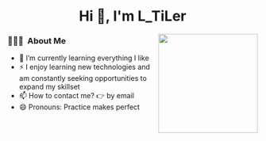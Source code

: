 <h1 align="center">Hi 👋, I'm L_TiLer</h1>

<img align="right" width="200" src="https://camo.githubusercontent.com/5124bc64baa72108c343f25e8d9dd1680c99d2b9559b5b313c43761dd48ca743/68747470733a2f2f63646e2e6a7364656c6976722e6e65742f67682f73756e3032323553554e2f73756e3032323553554e2f6173736574732f696d616765732f617374726f6e6175742e706e67">

<h3> 👨🏻‍💻 &nbsp;About Me </h3>


- 🌱 I’m currently learning everything I like
- ⚡ I enjoy learning new technologies and am constantly seeking opportunities to expand my skillset
- 📫 How to contact me? 👉 by email
- 😄 Pronouns: Practice makes perfect


